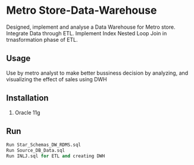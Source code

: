 # Metro Store-Data-Warehouse

Designed, implement and analyse a Data Warehouse for Metro store. Integrate Data through ETL. Implement Index Nested Loop Join in trnasformation phase of ETL.

## Usage

Use by metro analyst to make better bussiness decision by analyzing, and visualizing the effect of sales using DWH

## Installation

1.  Oracle 11g

## Run

```SQL
Run Star_Schemas_DW_RDMS.sql
Run Source_DB_Data.sql
Run INLJ.sql for ETL and creating DWH
```
